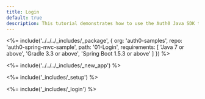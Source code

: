 ```yaml
---
title: Login
default: true
description: This tutorial demonstrates how to use the Auth0 Java SDK to add authentication and authorization to your Java Spring web app
---
```


<%= include('../../../_includes/_package', {
  org: 'auth0-samples',
  repo: 'auth0-spring-mvc-sample',
  path: '01-Login',
  requirements: [
    'Java 7 or above',
    'Gradle 3.3 or above',
    'Spring Boot 1.5.3 or above'
  ]
}) %>

<%= include('../../../_includes/_new_app') %>

<%= include('_includes/_setup') %>

<%= include('_includes/_login') %>
